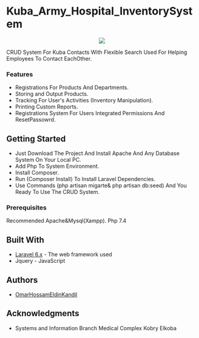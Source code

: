 
# Kuba_Army_Hospital_InventorySystem
<p align="center"><img src="https://img.icons8.com/ios/380/000000/inventory-flow.png"/></p>

CRUD System For Kuba Contacts With Flexible Search
Used For Helping Employees  To Contact EachOther.


### Features

* Registrations For Products And Departments.
* Storing and Output Products.
* Tracking For User's Activities (Inventory Manipulation).
* Printing Custom Reports.
* Registrations  System For Users Integrated Permissions And ResetPassowrd.

## Getting Started

* Just Download The Project And Install Apache And Any Database System On Your Local PC.
* Add Php To System Environment.
* Install Composer.
* Run (Composer Install) To Install Laravel Dependencies.
* Use Commands (php artisan migarte& php artisan db:seed) And You Ready To Use The CRUD System.

### Prerequisites

Recommended Apache&Mysql(Xampp).
 Php 7.4

## Built With

* [Laravel 6.x](https://laravel.com/docs/6.x) - The web framework used
* Jquery                                      - JavaScript

## Authors

* [OmarHossamEldinKandil](https://www.facebook.com/kande1l.omar) 

## Acknowledgments

* Systems and Information Branch Medical Complex Kobry Elkoba

